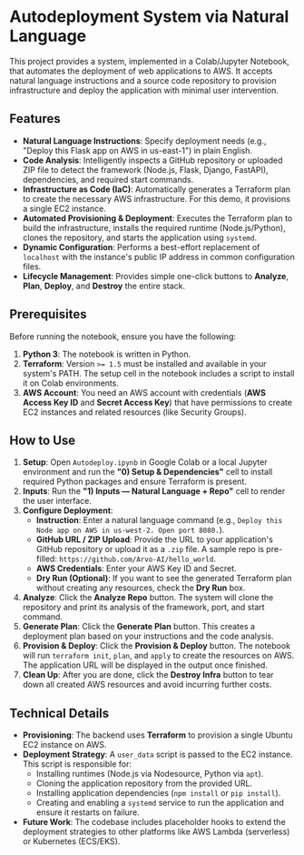 # Autodeployment System via Natural Language

This project provides a system, implemented in a Colab/Jupyter Notebook, that automates the deployment of web applications to AWS. It accepts natural language instructions and a source code repository to provision infrastructure and deploy the application with minimal user intervention.


##  Features

-   **Natural Language Instructions**: Specify deployment needs (e.g., "Deploy this Flask app on AWS in us-east-1") in plain English.
-   **Code Analysis**: Intelligently inspects a GitHub repository or uploaded ZIP file to detect the framework (Node.js, Flask, Django, FastAPI), dependencies, and required start commands.
-   **Infrastructure as Code (IaC)**: Automatically generates a Terraform plan to create the necessary AWS infrastructure. For this demo, it provisions a single EC2 instance.
-   **Automated Provisioning & Deployment**: Executes the Terraform plan to build the infrastructure, installs the required runtime (Node.js/Python), clones the repository, and starts the application using `systemd`.
-   **Dynamic Configuration**: Performs a best-effort replacement of `localhost` with the instance's public IP address in common configuration files.
-   **Lifecycle Management**: Provides simple one-click buttons to **Analyze**, **Plan**, **Deploy**, and **Destroy** the entire stack.

##  Prerequisites

Before running the notebook, ensure you have the following:

1.  **Python 3**: The notebook is written in Python.
2.  **Terraform**: Version `>= 1.5` must be installed and available in your system's PATH. The setup cell in the notebook includes a script to install it on Colab environments.
3.  **AWS Account**: You need an AWS account with credentials (**AWS Access Key ID** and **Secret Access Key**) that have permissions to create EC2 instances and related resources (like Security Groups).

##  How to Use

1.  **Setup**: Open `Autodeploy.ipynb` in Google Colab or a local Jupyter environment and run the **"0) Setup & Dependencies"** cell to install required Python packages and ensure Terraform is present.
2.  **Inputs**: Run the **"1) Inputs — Natural Language + Repo"** cell to render the user interface.
3.  **Configure Deployment**:
    * **Instruction**: Enter a natural language command (e.g., `Deploy this Node app on AWS in us-west-2. Open port 8080.`).
    * **GitHub URL / ZIP Upload**: Provide the URL to your application's GitHub repository or upload it as a `.zip` file. A sample repo is pre-filled: `https://github.com/Arvo-AI/hello_world`.
    * **AWS Credentials**: Enter your AWS Key ID and Secret.
    * **Dry Run (Optional)**: If you want to see the generated Terraform plan without creating any resources, check the **Dry Run** box.
4.  **Analyze**: Click the **Analyze Repo** button. The system will clone the repository and print its analysis of the framework, port, and start command.
5.  **Generate Plan**: Click the **Generate Plan** button. This creates a deployment plan based on your instructions and the code analysis.
6.  **Provision & Deploy**: Click the **Provision & Deploy** button. The notebook will run `terraform init`, `plan`, and `apply` to create the resources on AWS. The application URL will be displayed in the output once finished.
7.  **Clean Up**: After you are done, click the **Destroy Infra** button to tear down all created AWS resources and avoid incurring further costs.

##  Technical Details

-   **Provisioning**: The backend uses **Terraform** to provision a single Ubuntu EC2 instance on AWS.
-   **Deployment Strategy**: A `user_data` script is passed to the EC2 instance. This script is responsible for:
    -   Installing runtimes (Node.js via Nodesource, Python via `apt`).
    -   Cloning the application repository from the provided URL.
    -   Installing application dependencies (`npm install` or `pip install`).
    -   Creating and enabling a `systemd` service to run the application and ensure it restarts on failure.
-   **Future Work**: The codebase includes placeholder hooks to extend the deployment strategies to other platforms like AWS Lambda (serverless) or Kubernetes (ECS/EKS).
